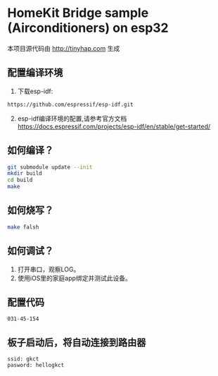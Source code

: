 # HomeKit Bridge sample (Airconditioners) on esp32

本项目源代码由 http://tinyhap.com 生成

## 配置编译环境
1. 下载esp-idf:
```
https://github.com/espressif/esp-idf.git
```

2. esp-idf编译环境的配置,请参考官方文档
https://docs.espressif.com/projects/esp-idf/en/stable/get-started/

## 如何编译？
```bash
git submodule update --init
mkdir build
cd build
make
```

## 如何烧写？ 
```bash
make falsh
```

## 如何调试？
1. 打开串口，观察LOG。
2. 使用iOS里的家庭app绑定并测试此设备。

## 配置代码
```
031-45-154
```

## 板子启动后，将自动连接到路由器
```
ssid: gkct
pasword: hellogkct
```
